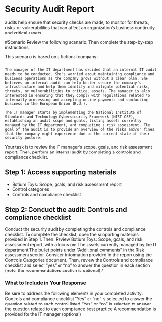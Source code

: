 # Security Audit Report
audits help ensure that security checks are made, to monitor for threats, risks, or vulnerabilities that can affect an organization’s business continuity and critical assets. 

#Scenario
Review the following scenario. Then complete the step-by-step instructions.

This scenario is based on a fictional company:
```Botium Toys is a small U.S. business that develops and sells toys. The business has a single physical location, which serves as their main office, a storefront, and warehouse for their products. However, Botium Toy’s online presence has grown, attracting customers in the U.S. and abroad. As a result, their information technology (IT) department is under increasing pressure to support their online market worldwide. 

The manager of the IT department has decided that an internal IT audit needs to be conducted. She's worried about maintaining compliance and business operations as the company grows without a clear plan. She believes an internal audit can help better secure the company’s infrastructure and help them identify and mitigate potential risks, threats, or vulnerabilities to critical assets. The manager is also interested in ensuring that they comply with regulations related to internally processing and accepting online payments and conducting business in the European Union (E.U.).   

The IT manager starts by implementing the National Institute of Standards and Technology Cybersecurity Framework (NIST CSF), establishing an audit scope and goals, listing assets currently managed by the IT department, and completing a risk assessment. The goal of the audit is to provide an overview of the risks and/or fines that the company might experience due to the current state of their security posture.
```

Your task is to review the IT manager’s scope, goals, and risk assessment report. Then, perform an internal audit by completing a controls and compliance checklist. 

## Step 1: Access supporting materials
- Botium Toys: Scope, goals, and risk assessment report
- Control categories
- Controls and compliance checklist

## Step 2: Conduct the audit: Controls and compliance checklist
Conduct the security audit by completing the controls and compliance checklist. 
To complete the checklist, open the supporting materials provided in Step 1. Then:
Review Botium Toys:  Scope, goals, and risk assessment report, with a focus on:
The assets currently managed by the IT department
The bullet points under “Additional comments” in the Risk assessment section
Consider information provided in the report using the Controls Categories document.
Then, review the Controls and compliance checklist and select “yes” or “no” to answer the question in each section (note: the recommendations section is optional).*

### What to Include in Your Response
Be sure to address the following elements in your completed activity:
Controls and compliance checklist
“Yes” or “no” is selected to answer the question related to each control listed
“Yes” or “no” is selected to answer the question related to each compliance best practice
A recommendation is provided for the IT manager (optional)


